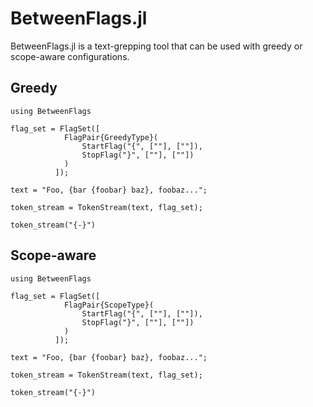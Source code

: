 # BetweenFlags.jl

BetweenFlags.jl is a text-grepping tool that can be used with greedy or scope-aware configurations.

## Greedy

```@example
using BetweenFlags

flag_set = FlagSet([
            FlagPair{GreedyType}(
                StartFlag("{", [""], [""]),
                StopFlag("}", [""], [""])
            )
          ]);

text = "Foo, {bar {foobar} baz}, foobaz...";

token_stream = TokenStream(text, flag_set);

token_stream("{-}")
```

## Scope-aware

```@example
using BetweenFlags

flag_set = FlagSet([
            FlagPair{ScopeType}(
                StartFlag("{", [""], [""]),
                StopFlag("}", [""], [""])
            )
          ]);

text = "Foo, {bar {foobar} baz}, foobaz...";

token_stream = TokenStream(text, flag_set);

token_stream("{-}")
```
